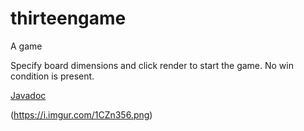 # thirteengame
A game

Specify board dimensions and click render to start the game.
No win condition is present.

[Javadoc](https://deni97.github.io/thirteengame/)

(https://i.imgur.com/1CZn356.png)
